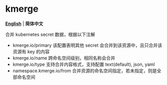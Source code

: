 # kmerge

[**English**](./README-en.md) | **简体中文**

合并 kubernetes secret 数据，根据以下注解

- kmerge.io/primary 该配置表明其他 secret 会合并到该资源中，且只合并该资源有 key 的内容
- kmerge.io/name 跨命名空间级别，相同名称会合并
- kmerge.io/type 支持合并内容格式，支持配置 text(default), json, yaml
- namespace.kmerge.io/from 合并资源的命名空间指定，若未指定，则是全部命名空间
